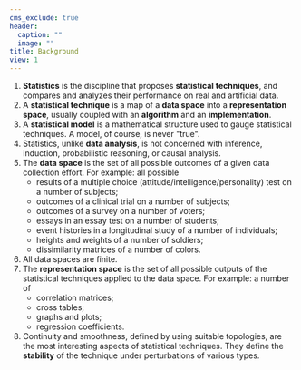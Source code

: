 ```yaml
---
cms_exclude: true
header:
  caption: ""
  image: ""
title: Background
view: 1
---
```

1. **Statistics** is the discipline that proposes **statistical techniques**, and compares and analyzes their performance on real and artificial data. 
2. A **statistical technique** is a map of a **data space** into a **representation space**, usually coupled with an **algorithm** and an **implementation**.
4. A **statistical model** is a mathematical structure used to gauge statistical techniques. A model, of course, is never "true".
5. Statistics, unlike **data analysis**, is not concerned with inference, induction, probabilistic reasoning, or causal analysis.
6. The **data space** is the set of all possible outcomes of a given data collection effort. For example: all possible
    - results of a multiple choice (attitude/intelligence/personality) test on a number of subjects;
    - outcomes of a clinical trial on a number of subjects;
    - outcomes of a survey on a number of voters;
    - essays in an essay test on a number of students;
    - event histories in a longitudinal study of a number of individuals;
    - heights and weights of a number of soldiers;
    - dissimilarity matrices of a number of colors.
6. All data spaces are finite.
7. The **representation space** is the set of all possible outputs of the statistical techniques applied to the data space. For example: a number of
    - correlation matrices;
    - cross tables;
    - graphs and plots;
    - regression coefficients.
8. Continuity and smoothness, defined by using suitable topologies, are the most interesting aspects of statistical techniques. They define the **stability** of the technique under perturbations of various types.




